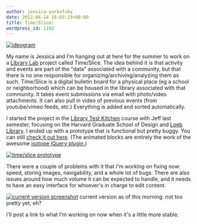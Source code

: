 ```yaml
---
author: jessica-yurkofsky
date: 2012-06-14 18:03:23+00:00
title: Time/Slice!
wordpress_id: 1192
---
```


[![ideogram](https://lil-blog-media.s3.amazonaws.com/2012/06/blog-pic2.png)](https://lil-blog-media.s3.amazonaws.com/2012/06/blog-pic2.png)

My name is Jessica and I'm hanging out at here for the summer to work on a [Library Lab](http://osc.hul.harvard.edu/liblab) project called Time/Slice. The idea behind it is that activity and events are part of the "data" associated with a community, but that there is no one responsible for organizing/archiving/analyzing them as such. Time/Slice is a digital bulletin board for a physical place (eg a school or neighborhood) which can be housed in the library associated with that community. It takes event submissions via email with photo/video attachments. It can also pull in video of previous events (from youtube/vimeo feeds, etc.) Everything is added and sorted automatically.

I started the project in the [Library Test Kitchen](http://librarytestkitchen.org/) course with Jeff last semester, focusing on the Harvard Graduate School of Design and [Loeb Library](http://www.gsd.harvard.edu/#/loeblibrary/index.html). I ended up with a prototype that is functional but pretty buggy. You can still [check it out here](http://www.jessyurko.com/timeslice/index.html). (The animated blocks are entirely the work of the awesome [isotope jQuery plugin.](http://isotope.metafizzy.co/))

[![time/slice prototype](https://lil-blog-media.s3.amazonaws.com/2012/06/Screen-shot-2012-06-14-at-12.41.11-PM.jpg)](https://lil-blog-media.s3.amazonaws.com/2012/06/Screen-shot-2012-06-14-at-12.41.11-PM.jpg)

There were a couple of problems with it that I'm working on fixing now: speed, storing images, navigability, and a whole lot of bugs. There are also issues around how much volume it can be expected to handle, and it needs to have an easy interface for whoever's in charge to edit content.

[![current version screenshot](https://lil-blog-media.s3.amazonaws.com/2012/06/Screen-shot-2012-06-14-at-12.46.35-PM.jpg)](https://lil-blog-media.s3.amazonaws.com/2012/06/Screen-shot-2012-06-14-at-12.46.35-PM.jpg)
current version as of this morning. not too pretty yet, eh?

I'll post a link to what I'm working on now when it's a little more stable.
